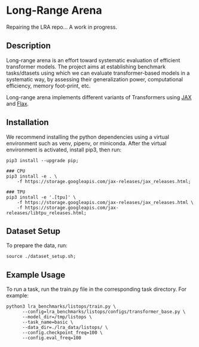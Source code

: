 # Long-Range Arena

Repairing the LRA repo... A work in progress.

## Description

Long-range arena is an effort toward systematic evaluation of efficient
transformer models. The project aims at establishing benchmark tasks/dtasets
using which we can evaluate transformer-based models in a systematic way, by
assessing their generalization power, computational efficiency, memory
foot-print, etc.

Long-range arena implements different variants of Transformers using 
[JAX](https://github.com/google/jax) and [Flax](https://github.com/google/flax).

## Installation

We recommend installing the python dependencies using a virtual environment such as venv, pipenv, or miniconda.
After the virtual environment is activated, install pip3, then run: 
```
pip3 install --upgrade pip;

### CPU
pip3 install -e . \
    -f https://storage.googleapis.com/jax-releases/jax_releases.html;

### TPU
pip3 install -e '.[tpu]' \
    -f https://storage.googleapis.com/jax-releases/jax_releases.html \
    -f https://storage.googleapis.com/jax-releases/libtpu_releases.html;
```


## Dataset Setup

To prepare the data, run:

```
source ./dataset_setup.sh;
```

## Example Usage

To run a task, run the train.py file in the corresponding task directory.
For example:

```
python3 lra_benchmarks/listops/train.py \
      --config=lra_benchmarks/listops/configs/transformer_base.py \
      --model_dir=/tmp/listops \
      --task_name=basic \
      --data_dir=./lra_data/listops/ \
      --config.checkpoint_freq=100 \
      --config.eval_freq=100
```
